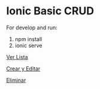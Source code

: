 # Ionic Basic CRUD

For develop and run:

1. npm install
2. ionic serve

[Ver Lista](https://i.imgur.com/Y4z3dkN.png)

[Crear y Editar](https://i.imgur.com/VuSpBZy.png)

[Eliminar](https://i.imgur.com/TuIdSEA.png)